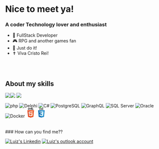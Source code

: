 # Nice to meet ya! 

### A coder Technology lover and enthusiast

- 🚀 FullStack Developer  
- 🎮 RPG and another games fan
- 👊 Just do it! 
- ✝️ Viva Cristo Rei!
</br>
</br>

## About my skills
<img src="https://img.shields.io/static/v1?label=Delphi&message=100%&color=EE1F35&style=flat&logo=delphi"/><img src="https://img.shields.io/static/v1?label=PHP&message=60%&color=brightgreen&style=flat&logo=php"/>
<img src="https://img.shields.io/static/v1?label=C Sharp&message=60%&color=239120&style=flat&logo=C Sharp"/>

<img alt="php" src="https://emojis.slackmojis.com/emojis/images/1598512646/10311/php-logo.png?1598512646" width="30"/>
<img alt="Delphi" src="https://www.embarcadero.com/images/logos/logo-page/Delphi_FINAL_ICONS_1024.png" width="30"/>
<img alt="C#" src="https://upload.wikimedia.org/wikipedia/commons/thumb/7/7a/C_Sharp_logo.svg/512px-C_Sharp_logo.svg.png" width="30"/>
<img alt="PostgreSQL" src="https://emojis.slackmojis.com/emojis/images/1450470347/198/postgresql.png?1450470347" width="30"/>
<img alt="GraphQL" src="https://emojis.slackmojis.com/emojis/images/1495403651/2320/graphql.png?1495403651" width="28"/>
<img alt="SQL Server" src="https://kazzylen.com/wp-content/uploads/sql-server-icon-png-7.png" width="30"/>
<img alt="Oracle" src="https://emojis.slackmojis.com/emojis/images/1507190790/2990/oracle.png?1507190790" width="30"/>
<img alt="Docker" src="https://emojis.slackmojis.com/emojis/images/1576721984/7347/docker.png?1576721984" width="30"/>
<img alt="html" src="https://raw.githubusercontent.com/github/explore/80688e429a7d4ef2fca1e82350fe8e3517d3494d/topics/html/html.png" width="30"/>
<img alt="CSS" src="https://raw.githubusercontent.com/github/explore/80688e429a7d4ef2fca1e82350fe8e3517d3494d/topics/css/css.png" width="30"/>
</br>
</br>
</br>
### How can you find me?? 


<a align="left" href="https://www.linkedin.com/in/luizfelipetozatti/" target="_blank"><img alt="Luiz's Linkedin" src="https://emojis.slackmojis.com/emojis/images/1470343326/711/linkedin.png?1470343326" width="25"/></a>   <a href="mailto:luizfelipetozatti@hotmail.com"><img alt="Luiz's outlook account" src="https://upload.wikimedia.org/wikipedia/commons/thumb/b/b1/Outlook_hi-res_icon_%282019%29.svg/1200px-Outlook_hi-res_icon_%282019%29.svg.png" width="28"/></a>
